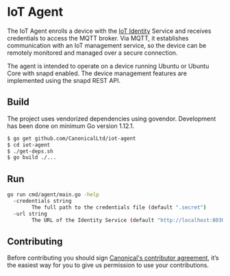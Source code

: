 # IoT Agent

The IoT Agent enrolls a device with the [IoT Identity](https://github.com/CanonicalLtd/iot-identity) Service and 
receives credentials to access the MQTT broker. Via MQTT, it establishes communication with
an IoT management service, so the device can be remotely monitored and managed over a
secure connection.

The agent is intended to operate on a device running Ubuntu or Ubuntu Core with snapd enabled. 
The device management features are implemented using the snapd REST API.

## Build
The project uses vendorized dependencies using govendor. Development has been done on minimum Go version 1.12.1.
```bash
$ go get github.com/CanonicalLtd/iot-agent
$ cd iot-agent
$ ./get-deps.sh
$ go build ./...
```

## Run
```bash
go run cmd/agent/main.go -help
  -credentials string
        The full path to the credentials file (default ".secret")
  -url string
        The URL of the Identity Service (default "http://localhost:8030/")
```

## Contributing
Before contributing you should sign [Canonical's contributor agreement](https://www.ubuntu.com/legal/contributors), it’s the easiest way for you to give us permission to use your contributions.
